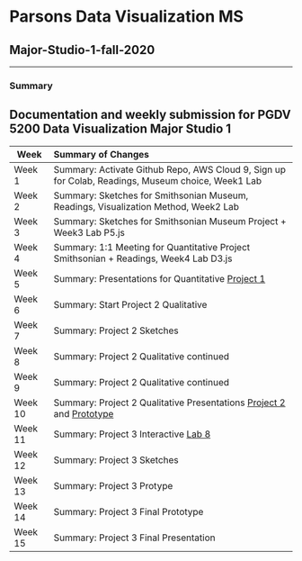 # Parsons Data Visualization MS 
## Major-Studio-1-fall-2020
---
### Summary

Documentation and weekly submission for PGDV 5200 Data Visualization Major Studio 1
---

| Week          |Summary of Changes|   
| ------------- |:----------------- | 
| Week 1        | Summary: Activate Github Repo, AWS Cloud 9, Sign up for Colab, Readings, Museum choice, Week1 Lab| 
| Week 2        | Summary: Sketches for Smithsonian Museum, Readings, Visualization Method, Week2 Lab|   
| Week 3        | Summary: Sketches for Smithsonian Museum Project + Week3 Lab P5.js|  
| Week 4        | Summary: 1:1 Meeting for Quantitative Project Smithsonian + Readings, Week4 Lab D3.js| 
| Week 5        | Summary: Presentations for Quantitative [Project 1](https://github.com/leeallennyc/Major-Studio-1/tree/master/Project01)|   
| Week 6        | Summary: Start Project 2 Qualitative|  
| Week 7        | Summary: Project 2 Sketches| 
| Week 8        | Summary: Project 2 Qualitative continued|   
| Week 9        | Summary: Project 2 Qualitative continued| 
| Week 10       | Summary: Project 2 Qualitative Presentations [Project 2](https://github.com/leeallennyc/Major-Studio-1/tree/master/Project02) and [Prototype](https://xd.adobe.com/view/3d235312-357d-45a6-b08f-6d6a5864ec04-6870/?fullscreen)|
| Week 11       | Summary: Project 3 Interactive [Lab 8](https://github.com/leeallennyc/Major-Studio-1/tree/gh-pages/week10)| 
| Week 12       | Summary: Project 3 Sketches|   
| Week 13       | Summary: Project 3 Protype|      
| Week 14       | Summary: Project 3 Final Prototype|
| Week 15       | Summary: Project 3 Final Presentation|
